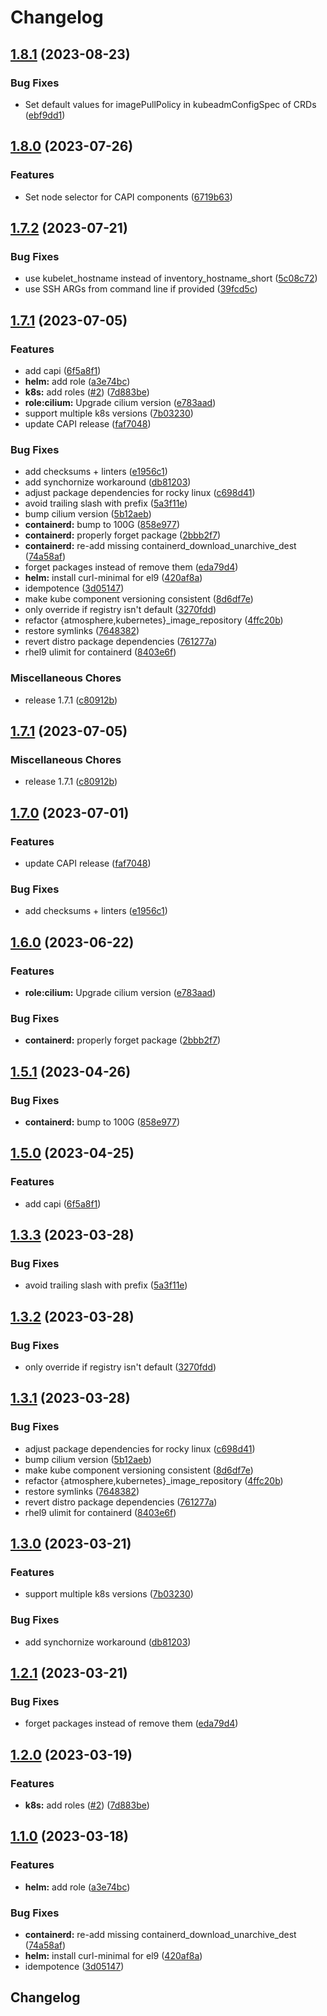 # Changelog

## [1.8.1](https://github.com/vexxhost/ansible-collection-kubernetes/compare/v1.8.0...v1.8.1) (2023-08-23)


### Bug Fixes

* Set default values for imagePullPolicy in kubeadmConfigSpec of CRDs ([ebf9dd1](https://github.com/vexxhost/ansible-collection-kubernetes/commit/ebf9dd100ef133153d1632e786a771440bc0d420))

## [1.8.0](https://github.com/vexxhost/ansible-collection-kubernetes/compare/v1.7.2...v1.8.0) (2023-07-26)


### Features

* Set node selector for CAPI components ([6719b63](https://github.com/vexxhost/ansible-collection-kubernetes/commit/6719b639696c067ad70030dd0c11b8279470b91e))

## [1.7.2](https://github.com/vexxhost/ansible-collection-kubernetes/compare/v1.7.1...v1.7.2) (2023-07-21)


### Bug Fixes

* use kubelet_hostname instead of inventory_hostname_short ([5c08c72](https://github.com/vexxhost/ansible-collection-kubernetes/commit/5c08c72a944c2cc53f1eca09eecf7112b6805a53))
* use SSH ARGs from command line if provided ([39fcd5c](https://github.com/vexxhost/ansible-collection-kubernetes/commit/39fcd5c14ade33f17ae79a942ffcb748689c6724))

## [1.7.1](https://github.com/vexxhost/ansible-collection-kubernetes/compare/v1.7.1...v1.7.1) (2023-07-05)


### Features

* add capi ([6f5a8f1](https://github.com/vexxhost/ansible-collection-kubernetes/commit/6f5a8f149c043e8ad285f34eab0a0e247dd7cb4b))
* **helm:** add role ([a3e74bc](https://github.com/vexxhost/ansible-collection-kubernetes/commit/a3e74bc086d4352e69820dddf8ea5e1f2dd3a8f2))
* **k8s:** add roles ([#2](https://github.com/vexxhost/ansible-collection-kubernetes/issues/2)) ([7d883be](https://github.com/vexxhost/ansible-collection-kubernetes/commit/7d883be1c411d4eb5a9f43c443f21f37c8390650))
* **role:cilium:** Upgrade cilium version ([e783aad](https://github.com/vexxhost/ansible-collection-kubernetes/commit/e783aad4190a797c3037849f176e07b179aace23))
* support multiple k8s versions ([7b03230](https://github.com/vexxhost/ansible-collection-kubernetes/commit/7b03230dbc29869df921c90fb59c9ce6bd5feab8))
* update CAPI release ([faf7048](https://github.com/vexxhost/ansible-collection-kubernetes/commit/faf7048aa167314b850b1b4fff817472d5688b4c))


### Bug Fixes

* add checksums + linters ([e1956c1](https://github.com/vexxhost/ansible-collection-kubernetes/commit/e1956c1d0e32835ff5f9ebb877ec4911459277bc))
* add synchornize workaround ([db81203](https://github.com/vexxhost/ansible-collection-kubernetes/commit/db81203c80ba2e37f0a04054861fa1db8f306558))
* adjust package dependencies for rocky linux ([c698d41](https://github.com/vexxhost/ansible-collection-kubernetes/commit/c698d413591fc10838133e0c4b22e1113ea358f7))
* avoid trailing slash with prefix ([5a3f11e](https://github.com/vexxhost/ansible-collection-kubernetes/commit/5a3f11e6bf9601adc03e014aab8857742e1a9e24))
* bump cilium version ([5b12aeb](https://github.com/vexxhost/ansible-collection-kubernetes/commit/5b12aeb647a15b6f83513752897ad449741daca4))
* **containerd:** bump to 100G ([858e977](https://github.com/vexxhost/ansible-collection-kubernetes/commit/858e977e4a8532a5375422f140cb120183ef6648))
* **containerd:** properly forget package ([2bbb2f7](https://github.com/vexxhost/ansible-collection-kubernetes/commit/2bbb2f7eb9c96c48df8cde99d57a2d74fc5f95b8))
* **containerd:** re-add missing containerd_download_unarchive_dest ([74a58af](https://github.com/vexxhost/ansible-collection-kubernetes/commit/74a58afa0616fe6c27c45bd571de7f50473eca52))
* forget packages instead of remove them ([eda79d4](https://github.com/vexxhost/ansible-collection-kubernetes/commit/eda79d4551f3764df0e7747c39a48c3b565a020b))
* **helm:** install curl-minimal for el9 ([420af8a](https://github.com/vexxhost/ansible-collection-kubernetes/commit/420af8a87b16453c63630ae676dbc56f68db679f))
* idempotence ([3d05147](https://github.com/vexxhost/ansible-collection-kubernetes/commit/3d0514753f2393c16cc0e65bd770855280133978))
* make kube component versioning consistent ([8d6df7e](https://github.com/vexxhost/ansible-collection-kubernetes/commit/8d6df7e82794b9337da12d5fcf46ae865b1d8c44))
* only override if registry isn't default ([3270fdd](https://github.com/vexxhost/ansible-collection-kubernetes/commit/3270fdddaed5d86e8c133dce510939af6154bfbf))
* refactor {atmosphere,kubernetes}_image_repository ([4ffc20b](https://github.com/vexxhost/ansible-collection-kubernetes/commit/4ffc20bd032715c953cca91c32843db9fd70e5d1))
* restore symlinks ([7648382](https://github.com/vexxhost/ansible-collection-kubernetes/commit/76483827bd1aef073b280ebce2b573ea3714df14))
* revert distro package dependencies ([761277a](https://github.com/vexxhost/ansible-collection-kubernetes/commit/761277a7478d6978f254ac07ba381ddfab9a6ae1))
* rhel9 ulimit for containerd ([8403e6f](https://github.com/vexxhost/ansible-collection-kubernetes/commit/8403e6f8020a371d6d3d0db27269303d6a5d84f8))


### Miscellaneous Chores

* release 1.7.1 ([c80912b](https://github.com/vexxhost/ansible-collection-kubernetes/commit/c80912bf15c06ef98ecef9315438d3ee64549457))

## [1.7.1](https://github.com/vexxhost/ansible-collection-kubernetes/compare/v1.7.0...v1.7.1) (2023-07-05)


### Miscellaneous Chores

* release 1.7.1 ([c80912b](https://github.com/vexxhost/ansible-collection-kubernetes/commit/c80912bf15c06ef98ecef9315438d3ee64549457))

## [1.7.0](https://github.com/vexxhost/ansible-collection-kubernetes/compare/v1.6.0...v1.7.0) (2023-07-01)


### Features

* update CAPI release ([faf7048](https://github.com/vexxhost/ansible-collection-kubernetes/commit/faf7048aa167314b850b1b4fff817472d5688b4c))


### Bug Fixes

* add checksums + linters ([e1956c1](https://github.com/vexxhost/ansible-collection-kubernetes/commit/e1956c1d0e32835ff5f9ebb877ec4911459277bc))

## [1.6.0](https://github.com/vexxhost/ansible-collection-kubernetes/compare/v1.5.1...v1.6.0) (2023-06-22)


### Features

* **role:cilium:** Upgrade cilium version ([e783aad](https://github.com/vexxhost/ansible-collection-kubernetes/commit/e783aad4190a797c3037849f176e07b179aace23))


### Bug Fixes

* **containerd:** properly forget package ([2bbb2f7](https://github.com/vexxhost/ansible-collection-kubernetes/commit/2bbb2f7eb9c96c48df8cde99d57a2d74fc5f95b8))

## [1.5.1](https://github.com/vexxhost/ansible-collection-kubernetes/compare/v1.5.0...v1.5.1) (2023-04-26)


### Bug Fixes

* **containerd:** bump to 100G ([858e977](https://github.com/vexxhost/ansible-collection-kubernetes/commit/858e977e4a8532a5375422f140cb120183ef6648))

## [1.5.0](https://github.com/vexxhost/ansible-collection-kubernetes/compare/v1.4.0...v1.5.0) (2023-04-25)


### Features

* add capi ([6f5a8f1](https://github.com/vexxhost/ansible-collection-kubernetes/commit/6f5a8f149c043e8ad285f34eab0a0e247dd7cb4b))

## [1.3.3](https://github.com/vexxhost/ansible-collection-kubernetes/compare/v1.3.2...v1.3.3) (2023-03-28)


### Bug Fixes

* avoid trailing slash with prefix ([5a3f11e](https://github.com/vexxhost/ansible-collection-kubernetes/commit/5a3f11e6bf9601adc03e014aab8857742e1a9e24))

## [1.3.2](https://github.com/vexxhost/ansible-collection-kubernetes/compare/v1.3.1...v1.3.2) (2023-03-28)


### Bug Fixes

* only override if registry isn't default ([3270fdd](https://github.com/vexxhost/ansible-collection-kubernetes/commit/3270fdddaed5d86e8c133dce510939af6154bfbf))

## [1.3.1](https://github.com/vexxhost/ansible-collection-kubernetes/compare/v1.3.0...v1.3.1) (2023-03-28)


### Bug Fixes

* adjust package dependencies for rocky linux ([c698d41](https://github.com/vexxhost/ansible-collection-kubernetes/commit/c698d413591fc10838133e0c4b22e1113ea358f7))
* bump cilium version ([5b12aeb](https://github.com/vexxhost/ansible-collection-kubernetes/commit/5b12aeb647a15b6f83513752897ad449741daca4))
* make kube component versioning consistent ([8d6df7e](https://github.com/vexxhost/ansible-collection-kubernetes/commit/8d6df7e82794b9337da12d5fcf46ae865b1d8c44))
* refactor {atmosphere,kubernetes}_image_repository ([4ffc20b](https://github.com/vexxhost/ansible-collection-kubernetes/commit/4ffc20bd032715c953cca91c32843db9fd70e5d1))
* restore symlinks ([7648382](https://github.com/vexxhost/ansible-collection-kubernetes/commit/76483827bd1aef073b280ebce2b573ea3714df14))
* revert distro package dependencies ([761277a](https://github.com/vexxhost/ansible-collection-kubernetes/commit/761277a7478d6978f254ac07ba381ddfab9a6ae1))
* rhel9 ulimit for containerd ([8403e6f](https://github.com/vexxhost/ansible-collection-kubernetes/commit/8403e6f8020a371d6d3d0db27269303d6a5d84f8))

## [1.3.0](https://github.com/vexxhost/ansible-collection-kubernetes/compare/v1.2.1...v1.3.0) (2023-03-21)


### Features

* support multiple k8s versions ([7b03230](https://github.com/vexxhost/ansible-collection-kubernetes/commit/7b03230dbc29869df921c90fb59c9ce6bd5feab8))


### Bug Fixes

* add synchornize workaround ([db81203](https://github.com/vexxhost/ansible-collection-kubernetes/commit/db81203c80ba2e37f0a04054861fa1db8f306558))

## [1.2.1](https://github.com/vexxhost/ansible-collection-kubernetes/compare/v1.2.0...v1.2.1) (2023-03-21)


### Bug Fixes

* forget packages instead of remove them ([eda79d4](https://github.com/vexxhost/ansible-collection-kubernetes/commit/eda79d4551f3764df0e7747c39a48c3b565a020b))

## [1.2.0](https://github.com/vexxhost/ansible-collection-kubernetes/compare/v1.1.0...v1.2.0) (2023-03-19)


### Features

* **k8s:** add roles ([#2](https://github.com/vexxhost/ansible-collection-kubernetes/issues/2)) ([7d883be](https://github.com/vexxhost/ansible-collection-kubernetes/commit/7d883be1c411d4eb5a9f43c443f21f37c8390650))

## [1.1.0](https://github.com/vexxhost/ansible-collection-kubernetes/compare/v1.0.0...v1.1.0) (2023-03-18)


### Features

* **helm:** add role ([a3e74bc](https://github.com/vexxhost/ansible-collection-kubernetes/commit/a3e74bc086d4352e69820dddf8ea5e1f2dd3a8f2))


### Bug Fixes

* **containerd:** re-add missing containerd_download_unarchive_dest ([74a58af](https://github.com/vexxhost/ansible-collection-kubernetes/commit/74a58afa0616fe6c27c45bd571de7f50473eca52))
* **helm:** install curl-minimal for el9 ([420af8a](https://github.com/vexxhost/ansible-collection-kubernetes/commit/420af8a87b16453c63630ae676dbc56f68db679f))
* idempotence ([3d05147](https://github.com/vexxhost/ansible-collection-kubernetes/commit/3d0514753f2393c16cc0e65bd770855280133978))

## Changelog
